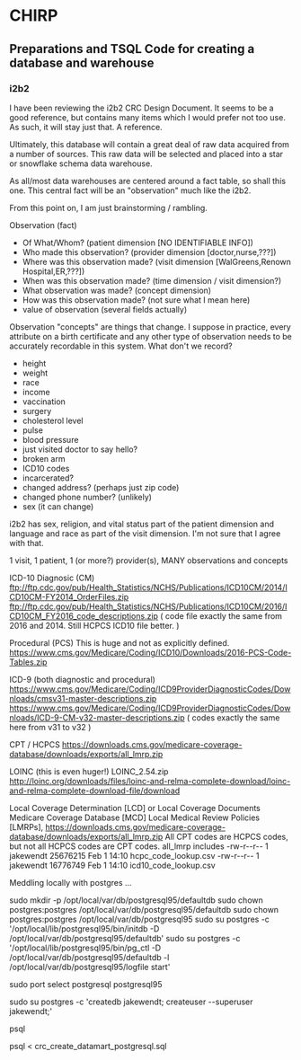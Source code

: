 # CHIRP

## Preparations and TSQL Code for creating a database and warehouse

### i2b2

I have been reviewing the i2b2 CRC Design Document.
It seems to be a good reference, but contains many items
which I would prefer not too use.  As such, it will stay just that.
A reference.

Ultimately, this database will contain a great deal of raw
data acquired from a number of sources.
This raw data will be selected and placed into a star or snowflake
schema data warehouse.

As all/most data warehouses are centered around a fact table,
so shall this one.  This central fact will be an "observation"
much like the i2b2.


From this point on, I am just brainstorming / rambling.



Observation (fact)
* Of What/Whom? (patient dimension [NO IDENTIFIABLE INFO])
* Who made this observation? (provider dimension [doctor,nurse,???])
* Where was this observation made? (visit dimension [WalGreens,Renown Hospital,ER,???])
* When was this observation made? (time dimension / visit dimension?)
* What observation was made? (concept dimension)
* How was this observation made? (not sure what I mean here)
* value of observation (several fields actually)


Observation "concepts" are things that change.
I suppose in practice, every attribute on a birth certificate
and any other type of observation
needs to be accurately recordable in this system.
What don't we record?
* height
* weight
* race
* income
* vaccination
* surgery
* cholesterol level
* pulse
* blood pressure
* just visited doctor to say hello?
* broken arm
* ICD10 codes
* incarcerated?
* changed address?  (perhaps just zip code)
* changed phone number?  (unlikely)
* sex (it can change)


i2b2 has sex, religion, and vital status part of the patient dimension
and language and race as part of the visit dimension.
I'm not sure that I agree with that.


1 visit, 1 patient, 1 (or more?) provider(s), MANY observations and concepts



ICD-10
Diagnosic (CM)
ftp://ftp.cdc.gov/pub/Health_Statistics/NCHS/Publications/ICD10CM/2014/ICD10CM-FY2014_OrderFiles.zip
ftp://ftp.cdc.gov/pub/Health_Statistics/NCHS/Publications/ICD10CM/2016/ICD10CM_FY2016_code_descriptions.zip
( code file exactly the same from 2016 and 2014.  Still HCPCS ICD10 file better. )

Procedural (PCS) This is huge and not as explicitly defined.
https://www.cms.gov/Medicare/Coding/ICD10/Downloads/2016-PCS-Code-Tables.zip



ICD-9 (both diagnostic and procedural)
https://www.cms.gov/Medicare/Coding/ICD9ProviderDiagnosticCodes/Downloads/cmsv31-master-descriptions.zip
https://www.cms.gov/Medicare/Coding/ICD9ProviderDiagnosticCodes/Downloads/ICD-9-CM-v32-master-descriptions.zip
( codes exactly the same here from v31 to v32 )


CPT / HCPCS
https://downloads.cms.gov/medicare-coverage-database/downloads/exports/all_lmrp.zip


LOINC (this is even huger!) LOINC_2.54.zip
http://loinc.org/downloads/files/loinc-and-relma-complete-download/loinc-and-relma-complete-download-file/download



Local Coverage Determination [LCD] or Local Coverage Documents
Medicare Coverage Database [MCD] 
Local Medical Review Policies [LMRPs],
https://downloads.cms.gov/medicare-coverage-database/downloads/exports/all_lmrp.zip
All CPT codes are HCPCS codes, but not all HCPCS codes are CPT codes.
all_lmrp includes 
-rw-r--r-- 1 jakewendt  25676215 Feb  1 14:10 hcpc_code_lookup.csv
-rw-r--r-- 1 jakewendt  16776749 Feb  1 14:10 icd10_code_lookup.csv






Meddling locally with postgres ...

sudo mkdir -p /opt/local/var/db/postgresql95/defaultdb
sudo chown postgres:postgres /opt/local/var/db/postgresql95/defaultdb
sudo chown postgres:postgres /opt/local/var/db/postgresql95
sudo su postgres -c '/opt/local/lib/postgresql95/bin/initdb -D /opt/local/var/db/postgresql95/defaultdb' 
sudo su postgres -c '/opt/local/lib/postgresql95/bin/pg_ctl -D /opt/local/var/db/postgresql95/defaultdb -l /opt/local/var/db/postgresql95/logfile start'

sudo port select postgresql postgresql95

sudo su postgres -c 'createdb jakewendt; createuser --superuser jakewendt;'

psql


psql < crc_create_datamart_postgresql.sql






